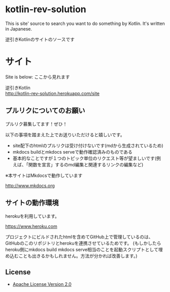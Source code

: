 # kotlin-rev-solution

This is site' source to search you want to do something by Kotlin. 
It's written in Japanese.

逆引きKotlinのサイトのソースです


  
# サイト
  

Site is below:
ここから見れます

逆引きKotlin  
<http://kotlin-rev-solution.herokuapp.com/site>


## プルリクについてのお願い

プルリク募集してます！ぜひ！

以下の事項を踏まえた上でお送りいただけると嬉しいです。


* site配下のhtmlのプルリクは受け付けないです(mdから生成されているため)
* mkdocs buildとmkdocs serveで動作確認済みのものである
* 基本的なことですが１つのトピック単位のリクエスト等が望ましいです(例えば、「関数を宣言」するのmd編集と関連するリンクの編集など)

※本サイトはMkdocsで動作しています

http://www.mkdocs.org


## サイトの動作環境

herokuを利用しています。

https://www.heroku.com


プロジェクトにビルドされたhtmlを含めてGitHub上で管理しているのは、GitHubのこのリポジトリとherokuを連携させているためです。
(もしかしたらheroku側にmkdocs build mkdocs serve相当のことを起動スクリプトとして埋め込むことも出きるかもしれません。方法が分かれば改善します。)


License
--------------------------------------------------

* [Apache License Version 2.0](http://www.apache.org/licenses/LICENSE-2.0)
